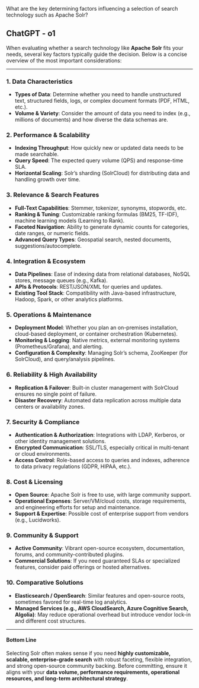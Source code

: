 What are the key determining factors influencing a selection of search technology such as Apache Solr?

## **ChatGPT \- o1**

When evaluating whether a search technology like **Apache Solr** fits your needs, several key factors typically guide the decision. Below is a concise overview of the most important considerations:

---

### **1\. Data Characteristics**

* **Types of Data**: Determine whether you need to handle unstructured text, structured fields, logs, or complex document formats (PDF, HTML, etc.).  
* **Volume & Variety**: Consider the amount of data you need to index (e.g., millions of documents) and how diverse the data schemas are.

### **2\. Performance & Scalability**

* **Indexing Throughput**: How quickly new or updated data needs to be made searchable.  
* **Query Speed**: The expected query volume (QPS) and response-time SLA.  
* **Horizontal Scaling**: Solr’s sharding (SolrCloud) for distributing data and handling growth over time.

### **3\. Relevance & Search Features**

* **Full-Text Capabilities**: Stemmer, tokenizer, synonyms, stopwords, etc.  
* **Ranking & Tuning**: Customizable ranking formulas (BM25, TF-IDF), machine learning models (Learning to Rank).  
* **Faceted Navigation**: Ability to generate dynamic counts for categories, date ranges, or numeric fields.  
* **Advanced Query Types**: Geospatial search, nested documents, suggestions/autocomplete.

### **4\. Integration & Ecosystem**

* **Data Pipelines**: Ease of indexing data from relational databases, NoSQL stores, message queues (e.g., Kafka).  
* **APIs & Protocols**: REST/JSON/XML for queries and updates.  
* **Existing Tool Stack**: Compatibility with Java-based infrastructure, Hadoop, Spark, or other analytics platforms.

### **5\. Operations & Maintenance**

* **Deployment Model**: Whether you plan an on-premises installation, cloud-based deployment, or container orchestration (Kubernetes).  
* **Monitoring & Logging**: Native metrics, external monitoring systems (Prometheus/Grafana), and alerting.  
* **Configuration & Complexity**: Managing Solr’s schema, ZooKeeper (for SolrCloud), and query/analysis pipelines.

### **6\. Reliability & High Availability**

* **Replication & Failover**: Built-in cluster management with SolrCloud ensures no single point of failure.  
* **Disaster Recovery**: Automated data replication across multiple data centers or availability zones.

### **7\. Security & Compliance**

* **Authentication & Authorization**: Integrations with LDAP, Kerberos, or other identity management solutions.  
* **Encrypted Communication**: SSL/TLS, especially critical in multi-tenant or cloud environments.  
* **Access Control**: Role-based access to queries and indexes, adherence to data privacy regulations (GDPR, HIPAA, etc.).

### **8\. Cost & Licensing**

* **Open Source**: Apache Solr is free to use, with large community support.  
* **Operational Expenses**: Server/VM/cloud costs, storage requirements, and engineering efforts for setup and maintenance.  
* **Support & Expertise**: Possible cost of enterprise support from vendors (e.g., Lucidworks).

### **9\. Community & Support**

* **Active Community**: Vibrant open-source ecosystem, documentation, forums, and community-contributed plugins.  
* **Commercial Solutions**: If you need guaranteed SLAs or specialized features, consider paid offerings or hosted alternatives.

### **10\. Comparative Solutions**

* **Elasticsearch / OpenSearch**: Similar features and open-source roots, sometimes favored for real-time log analytics.  
* **Managed Services (e.g., AWS CloudSearch, Azure Cognitive Search, Algolia)**: May reduce operational overhead but introduce vendor lock-in and different cost structures.

---

#### **Bottom Line**

Selecting Solr often makes sense if you need **highly customizable, scalable, enterprise-grade search** with robust faceting, flexible integration, and strong open-source community backing. Before committing, ensure it aligns with your **data volume, performance requirements, operational resources, and long-term architectural strategy**.

